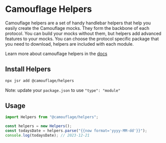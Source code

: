 # Camouflage Helpers

Camouflage helpers are a set of handy handlebar helpers that help you easily create the Camouflage mocks. They form the backbone of each protocol. You can build your mocks without them, but helpers add advanced features to your mocks. You can choose the protocol specific package that you need to download, helpers are included with each module.

Learn more about camouflage helpers in the [docs](https://testinggospels.github.io/camouflage-docs)

## Install Helpers

```bash
npx jsr add @camouflage/helpers
```

Note: update your `package.json` to use `"type": "module"`

## Usage

```javascript
import Helpers from "@camouflage/helpers";

const helpers = new Helpers();
const todaysDate = helpers.parse("{{now format='yyyy-MM-dd'}}");
console.log(todaysDate); // 2023-12-21
```
